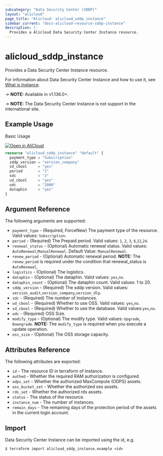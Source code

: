 ```yaml
---
subcategory: "Data Security Center (SDDP)"
layout: "alicloud"
page_title: "Alicloud: alicloud_sddp_instance"
sidebar_current: "docs-alicloud-resource-sddp-instance"
description: |-
  Provides a Alicloud Data Security Center Instance resource.
---
```


# alicloud\_sddp\_instance

Provides a Data Security Center Instance resource.

For information about Data Security Center Instance and how to use it, see [What is Instance](https://help.aliyun.com/product/88674.html).

-> **NOTE:** Available in v1.136.0+.

-> **NOTE:** The Data Security Center Instance is not support in the international site.

## Example Usage

Basic Usage

<div style="display: block;margin-bottom: 40px;"><div class="oics-button" style="float: right;position: absolute;margin-bottom: 10px;">
  <a href="https://api.aliyun.com/api-tools/terraform?resource=alicloud_sddp_instance&exampleId=b9554da9-7cb5-f4b2-94c6-a3f53b08d51fa7740a78&activeTab=example&spm=docs.r.sddp_instance.0.b9554da97c&intl_lang=EN_US" target="_blank">
    <img alt="Open in AliCloud" src="https://img.alicdn.com/imgextra/i1/O1CN01hjjqXv1uYUlY56FyX_!!6000000006049-55-tps-254-36.svg" style="max-height: 44px; max-width: 100%;">
  </a>
</div></div>

```terraform
resource "alicloud_sddp_instance" "default" {
  payment_type = "Subscription"
  sddp_version = "version_company"
  sd_cbool     = "yes"
  period       = "1"
  sdc          = "3"
  ud_cbool     = "yes"
  udc          = "2000"
  dataphin     = "yes"
}

```

## Argument Reference

The following arguments are supported:

* `payment_type` - (Required, ForceNew) The payment type of the resource. Valid values: `Subscription`.
* `period` - (Required) The Prepaid period. Valid values: `1`, `2`, `3`, `6`,`12`,`24`.
* `renewal_status` - (Optional) Automatic renewal status. Valid values: `AutoRenewal`,`ManualRenewal`. Default Value: `ManualRenewal`.
* `renew_period` - (Optional) Automatic renewal period. **NOTE:** The `renew_period` is required under the condition that renewal_status is `AutoRenewal`,
* `logistics` - (Optional) The logistics.
* `dataphin` - (Optional) The dataphin. Valid values: `yes`,`no`.
* `dataphin_count` - (Optional) The dataphin count. Valid values: 1 to 20.
* `sddp_version` - (Required) The sddp version. Valid values: `version_audit`,`version_company`,`version_dlp`.
* `sdc` - (Required) The number of instances.
* `ud_cbool` - (Required) Whether to use OSS. Valid values: `yes`,`no`.
* `sd_cbool` - (Required) Whether to use the database. Valid values:`yes`,`no`.
* `udc` - (Required) OSS Size.
* `modify_type` - (Optional) The modify type. Valid values: `Upgrade`, `Downgrade`.  **NOTE:** The `modify_type` is required when you execute a update operation.
* `oss_size` - (Optional) The OSS storage capacity.


## Attributes Reference

The following attributes are exported:

* `id` - The resource ID in terraform of Instance.
* `authed` - Whether the required RAM authorization is configured.
* `odps_set` - Whether the authorized MaxCompute (ODPS) assets.
* `oss_bucket_set` - Whether the authorized oss assets.
* `rds_set` - Whether the authorized rds assets.
* `status` - The status of the resource.
* `instance_num` - The number of instances.
* `remain_days` -  The remaining days of the protection period of the assets in the current login account.

## Import

Data Security Center Instance can be imported using the id, e.g.

```shell
$ terraform import alicloud_sddp_instance.example <id>
```
